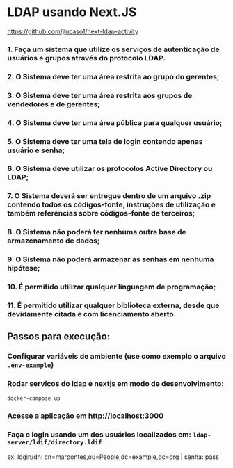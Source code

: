 # LDAP usando Next.JS
https://github.com/jlucaso1/next-ldap-activity
### 1. Faça um sistema que utilize os serviços de autenticação de usuários e grupos através do protocolo LDAP.
### 2. O Sistema deve ter uma área restrita ao grupo do gerentes;
### 3. O Sistema deve ter uma área restrita aos grupos de vendedores e de gerentes;
### 4. O Sistema deve ter uma área pública para qualquer usuário;
### 5. O Sistema deve ter uma tela de login contendo apenas usuário e senha;
### 6. O Sistema deve utilizar os protocolos Active Directory ou LDAP;
### 7. O Sistema deverá ser entregue dentro de um arquivo .zip contendo todos os códigos-fonte, instruções de utilização e também referências sobre códigos-fonte de terceiros;
### 8. O Sistema não poderá ter nenhuma outra base de armazenamento de dados;
### 9. O Sistema não poderá armazenar as senhas em nenhuma hipótese;
### 10. É permitido utilizar qualquer linguagem de programação;
### 11. É permitido utilizar qualquer biblioteca externa, desde que devidamente citada e com licenciamento aberto.

## Passos para execução:

### Configurar variáveis de ambiente (use como exemplo o arquivo `.env-example`)
### Rodar serviços do ldap e nextjs em modo de desenvolvimento:
```bash
docker-compose up
```
### Acesse a aplicação em http://localhost:3000
### Faça o login usando um dos usuários localizados em: `ldap-server/ldif/directory.ldif`
ex: login/dn: cn=marpontes,ou=People,dc=example,dc=org | senha: pass
